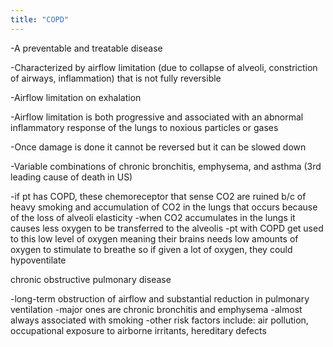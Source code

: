 ```yaml
---
title: "COPD"
---
```

-A preventable and treatable disease

-Characterized by airflow limitation (due to collapse of alveoli, constriction of airways, inflammation) that is not fully reversible

-Airflow limitation on exhalation

-Airflow limitation is both progressive and associated with an abnormal inflammatory response of the lungs to noxious particles or gases

-Once damage is done it cannot be reversed but it can be slowed down

-Variable combinations of chronic bronchitis, emphysema, and asthma
(3rd leading cause of death in US)

-if pt has COPD, these chemoreceptor that sense CO2 are ruined b/c of heavy smoking and accumulation of CO2 in the lungs that occurs because of the loss of alveoli elasticity 
-when CO2 accumulates in the lungs it causes less oxygen to be transferred to the alveolis
-pt with COPD get used to this low level of oxygen meaning their brains needs low amounts of oxygen to stimulate to breathe so if given a lot of oxygen, they could hypoventilate

chronic obstructive pulmonary disease

-long-term obstruction of airflow and substantial reduction in pulmonary ventilation
-major ones are chronic bronchitis and emphysema
-almost always associated with smoking
-other risk factors include: air pollution, occupational exposure to airborne irritants, hereditary defects

